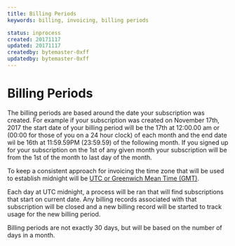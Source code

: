 ```yaml
---
title: Billing Periods
keywords: billing, invoicing, billing periods

status: inprocess
created: 20171117
updated: 20171117
createdby: bytemaster-0xff
updatedby: bytemaster-0xff
---
```


# Billing Periods

The billing periods are based around the date your subscription was created.  For example if your subscription was created on
November 17th, 2017 the start date of your billing period will be the 17th at 12:00.00 am or (00:00 for those of you on a 24 hour clock) 
of each month and the end date wil be 16th at 11:59.59PM (23:59.59) of the following month.  If you signed up for your subscription on the 
1st of any given month your subscription will be from the 1st of the month to last day of the month.

To keep a consistent approach for invoicing the time zone that will be used to establish midnight will be [UTC or Greenwich Mean Time (GMT)](https://en.wikipedia.org/wiki/Coordinated_Universal_Time).

Each day at UTC midnight, a process will be ran that will find subscriptions that start on current date.  Any billing records associated with that
subscription will be closed and a new billing record will be started to track usage for the new billing period.

Billing periods are not exactly 30 days, but will be based on the number of days in a month.
